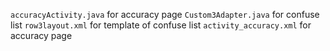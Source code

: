 `accuracyActivity.java` for accuracy page
`Custom3Adapter.java` for confuse list
`row3layout.xml` for template of confuse list
`activity_accuracy.xml` for accuracy page